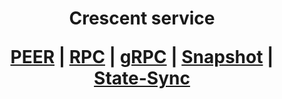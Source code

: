 <h1 align="center"> Crescent service
  
 [PEER](https://github.com/YTWOFUND/Crescent-service/blob/main/Crescent-peer.md#-state-sync-peer-for-crescent-)   |   [RPC](https://github.com/YTWOFUND/Crescent-service/blob/main/Crescent-RPC.md#-public-rpc-endpoint-of-ytwofund-for-crescent-project-)   |   [gRPC](https://github.com/YTWOFUND/Crescent-service/blob/main/Crescent-gRPC.md#-public-grpc-endpoint-of-ytwofund-for-crescent-project-)    |   [Snapshot](https://github.com/YTWOFUND/Crescent-service/blob/main/Snapshot.md#-snapshot-user-guide-)   |   [State-Sync](https://github.com/YTWOFUND/Crescent-service/blob/main/State-Sync.md#-state-sync-user-guide-)
